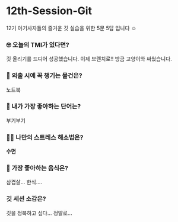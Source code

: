 # 12th-Session-Git
12기 아기사자들의 즐거운 깃 실습을 위한 5문 5답 입니다 ☺️

### 🤓 오늘의 TMI가 있다면?
깃 올리기를 드디어 성공했습니다.
이제 브랜치로!!
방금 고양이와 싸웠습니다.

### 🎒 외출 시에 꼭 챙기는 물건은?
노트북

### 🤙 내가 가장 좋아하는 단어는?
부기부기 

### 🧘‍♀️ 나만의 스트레스 해소법은?
**수면**

### 🍧 가장 좋아하는 음식은?
삼겹살... 한식....

### 깃 세션 소감은?
깃을 정복하고 싶다... 정말로...